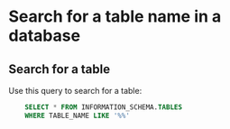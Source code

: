 # Search for a table name in a database

   ## Search for a table
    
   Use this query to search for a table:
    
   ```sql
       SELECT * FROM INFORMATION_SCHEMA.TABLES 
       WHERE TABLE_NAME LIKE '%%'
   ```
